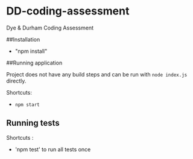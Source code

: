 # DD-coding-assessment

Dye & Durham Coding Assessment

##Installation

- "npm install"

##Running application

Project does not have any build steps and can be run with `node index.js` directly.

Shortcuts:

- `npm start`

## Running tests

Shortcuts :

- 'npm test' to run all tests once
